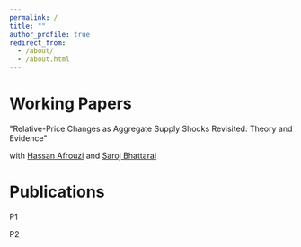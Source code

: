 ```yaml
---
permalink: /
title: ""
author_profile: true
redirect_from: 
  - /about/
  - /about.html
---
```


# Working Papers
"Relative-Price Changes as Aggregate Supply Shocks Revisited: Theory and Evidence"

with [Hassan Afrouzi](https://afrouzi.com/) and [Saroj Bhattarai](https://sites.google.com/site/bhattaraisaroj/home)

# Publications
P1

P2
